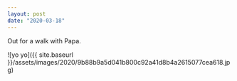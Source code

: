 ```yaml
---
layout: post
date: "2020-03-18"
---
```


Out for a walk with Papa.

![yo yo]({{ site.baseurl }}/assets/images/2020/9b88b9a5d041b800c92a41d8b4a2615077cea618.jpg)

